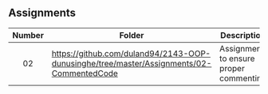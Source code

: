 ## Assignments

| Number | Folder | Description |
| :----: | ------ | ----------- |
| 02       |   https://github.com/duland94/2143-OOP-dunusinghe/tree/master/Assignments/02-CommentedCode     |   Assignment to ensure proper commenting          | 
